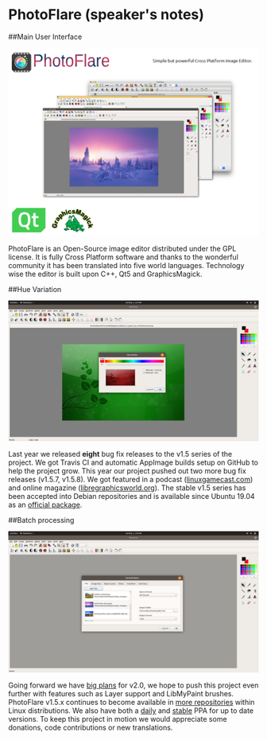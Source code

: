# PhotoFlare (speaker's notes)

##Main User Interface

![](photoflare-0.png)

PhotoFlare is an Open-Source image editor distributed under the GPL license. It is fully Cross Platform software and thanks to the wonderful community it has been translated into five world languages. Technology wise the editor is built upon C++, Qt5 and GraphicsMagick.

##Hue Variation

![](photoflare-1.png)

Last year we released **eight** bug fix releases to the v1.5 series of the project. We got Travis CI and automatic AppImage builds setup on GitHub to help the project grow. This year our project pushed out two more bug fix releases (v1.5.7, v1.5.8). We got featured in a podcast ([linuxgamecast.com](https://linuxgamecast.com/2018/12/lwdw-147-linux-in-2019/)) and online magazine ([libregraphicsworld.org](http://libregraphicsworld.org/blog/entry/photoflare-interview-2019)). The stable v1.5 series has been accepted into Debian repositories and is available since Ubuntu 19.04 as an [official package](https://packages.ubuntu.com/source/disco/photoflare).

##Batch processing

![](photoflare-2.png)

Going forward we have [big plans](http://photoflare.io/v2/) for v2.0, we hope to push this project even further with features such as Layer support and LibMyPaint brushes. PhotoFlare v1.5.x continues to become available in [more repositories](https://repology.org/project/photoflare/versions) within Linux distributions. We also have both a [daily](https://code.launchpad.net/~photoflare/+recipe/daily) and [stable](https://code.launchpad.net/~photoflare/+recipe/stable) PPA for up to date versions. To keep this project in motion we would appreciate some donations, code contributions or new translations.
